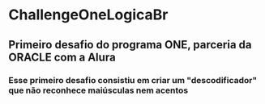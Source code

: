 # ChallengeOneLogicaBr
## Primeiro desafio do programa ONE, parceria da ORACLE com a Alura

### Esse primeiro desafio consistiu em criar um "descodificador" que não reconhece maiúsculas nem acentos

